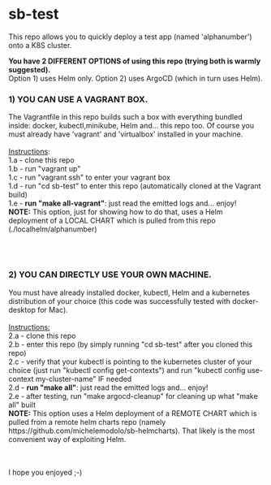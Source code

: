 # sb-test
This repo allows you to quickly deploy a test app (named 'alphanumber') onto a K8S cluster. 

<b>You have 2 DIFFERENT OPTIONS of using this repo (trying both is warmly suggested).</b>
<br>Option 1) uses Helm only. Option 2) uses ArgoCD (which in turn uses Helm).


<h3>1) YOU CAN USE A VAGRANT BOX.</h3>
The Vagrantfile in this repo builds such a box with everything bundled inside: docker, kubectl,minikube, Helm and... this repo too. Of course you must already have 'vagrant' and 'virtualbox' installed in your machine.
<br><br><u>Instructions</u>:
<br>1.a - clone this repo
<br>1.b - run "vagrant up"
<br>1.c - run "vagrant ssh" to enter your vagrant box
<br>1.d - run "cd sb-test" to enter this repo (automatically cloned at the Vagrant build)
<br>1.e - <b>run "make all-vagrant"</b>: just read the emitted logs and... enjoy!
<br><b>NOTE:</b> This option, just for showing how to do that, uses a Helm deployment of a LOCAL CHART which is pulled from this repo (./localhelm/alphanumber)

<br><br>
<h3>2) YOU CAN DIRECTLY USE YOUR OWN MACHINE.</h3>
You must have already installed docker, kubectl, Helm and a kubernetes distribution of your choice (this code was successfully tested with docker-desktop for Mac).
<br><br><u>Instructions:</u>
<br>2.a - clone this repo
<br>2.b - enter this repo (by simply running "cd sb-test" after you cloned this repo)
<br>2.c - verify that your kubectl is pointing to the kubernetes cluster of your choice (just run "kubectl config get-contexts") and run "kubectl config use-context my-cluster-name" IF needed
<br>2.d - <b>run "make all"</b>: just read the emitted logs and... enjoy!
<br>2.e - after testing, run "make argocd-cleanup" for cleaning up what "make all" built
<br><b>NOTE:</b> This option uses a Helm deployment of a REMOTE CHART which is pulled from a remote helm charts repo (namely https://github.com/michelemodolo/sb-helmcharts). That likely is the most convenient way of exploiting Helm.

<br><br>
I hope you enjoyed ;-)

